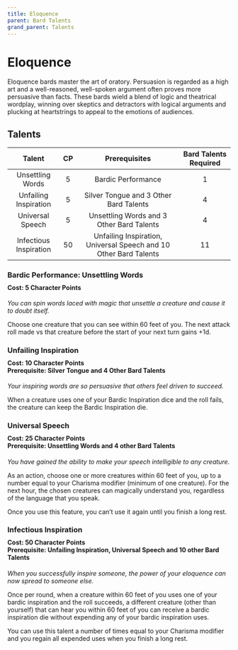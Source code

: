 ```yaml
---
title: Eloquence
parent: Bard Talents
grand_parent: Talents
---
```


# Eloquence
Eloquence bards master the art of oratory. Persuasion is regarded as a high art and a well-reasoned, well-spoken argument often proves more persuasive than facts. These bards wield a blend of logic and theatrical wordplay, winning over skeptics and detractors with logical arguments and plucking at heartstrings to appeal to the emotions of audiences.

## Talents

| Talent | CP | Prerequisites | Bard Talents Required |
|:------:|:--:|:-------------:|:---------------------:|
| Unsettling Words       | 5 | Bardic Performance | 1 |
| Unfailing Inspiration  | 5 | Silver Tongue and 3 Other Bard Talents | 4 |
| Universal Speech       | 5 | Unsettling Words and 3 Other Bard Talents | 4 |
| Infectious Inspiration | 50 | Unfailing Inspiration, Universal Speech and 10 Other Bard Talents | 11 |

### Bardic Performance: Unsettling Words

<div style="margin-top:-10px;"></div>

#### **Cost:** 5 Character Points
*You can spin words laced with magic that unsettle a creature and cause it to doubt itself.*

Choose one creature that you can see within 60 feet of you. The next attack roll made vs that creature before the start of your next turn gains +1d.

### Unfailing Inspiration

<div style="margin-top:-10px;"></div>

#### **Cost:** 10 Character Points<br>**Prerequisite:** Silver Tongue and 4 Other Bard Talents
*Your inspiring words are so persuasive that others feel driven to succeed.*

When a creature uses one of your Bardic Inspiration dice and the roll fails, the creature can keep the Bardic Inspiration die.

### Universal Speech

<div style="margin-top:-10px;"></div>

#### **Cost:** 25 Character Points<br>**Prerequisite:** Unsettling Words and 4 other Bard Talents
*You have gained the ability to make your speech intelligible to any creature.*

As an action, choose one or more creatures within 60 feet of you, up to a number equal to your Charisma modifier (minimum of one creature). For the next hour, the chosen creatures can magically understand you, regardless of the language that you speak.

Once you use this feature, you can’t use it again until you finish a long rest.

### Infectious Inspiration

<div style="margin-top:-10px;"></div>

#### **Cost:** 50 Character Points<br>**Prerequisite:** Unfailing Inspiration, Universal Speech and 10 other Bard Talents
*When you successfully inspire someone, the power of your eloquence can now spread to someone else.*

Once per round, when a creature within 60 feet of you uses one of your bardic inspiration and the roll succeeds, a different creature (other than yourself) that can hear you within 60 feet of you can receive a bardic inspiration die without expending any of your bardic inspiration uses.

You can use this talent a number of times equal to your Charisma modifier and you regain all expended uses when you finish a long rest.
